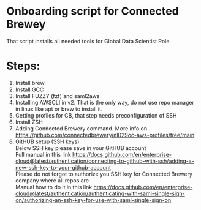 # Onboarding script for Connected Brewey
That script installs all needed tools for Global Data Scientist Role.
# Steps:
1) Install brew
2) Install GCC
3) Install FUZZY (fzf) and saml2aws
4) Installing AWSCLI in v2. That is the only way, do not use repo manager in linux like apt or brew to install it.
5) Getting profiles for CB, that step needs preconfiguration of SSH
6) Install ZSH
7) Adding Connected Brewery command. More info on https://github.com/connectedbrewery/nl029oc-aws-profiles/tree/main
8) GitHUB setup (SSH keys): <br>
    Below SSH key please save in your GitHUB account <br>
    Full manual in this link https://docs.github.com/en/enterprise-cloud@latest/authentication/connecting-to-github-with-ssh/adding-a-new-ssh-key-to-your-github-account <br>
    Please do not forgot to authorize you SSH key for Connected Brewery company where all repos are <br>
    Manual how to do it in this link https://docs.github.com/en/enterprise-cloud@latest/authentication/authenticating-with-saml-single-sign-on/authorizing-an-ssh-key-for-use-with-saml-single-sign-on <br>
